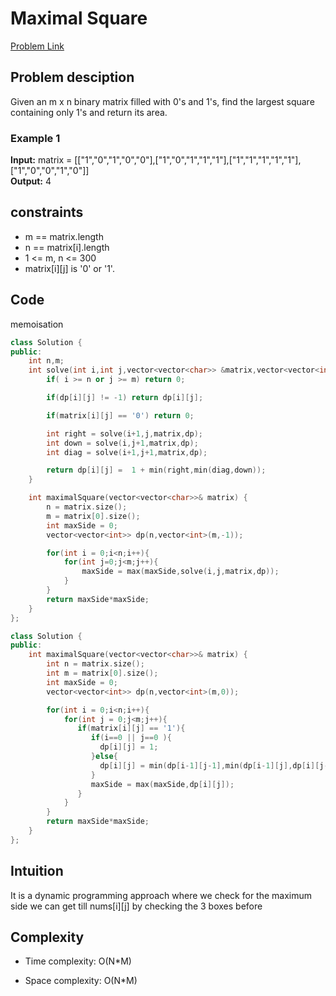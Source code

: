 # Maximal Square
[Problem Link](https://leetcode.com/problems/maximal-square/)

## Problem desciption 
Given an m x n binary matrix filled with 0's and 1's, find the largest square containing only 1's and return its area.

### Example 1
**Input:** matrix = [["1","0","1","0","0"],["1","0","1","1","1"],["1","1","1","1","1"],["1","0","0","1","0"]]<br>
**Output:** 4<br>

## constraints
* m == matrix.length
* n == matrix[i].length
* 1 <= m, n <= 300
* matrix[i][j] is '0' or '1'.

## Code

memoisation
```cpp
class Solution {
public:
    int n,m;
    int solve(int i,int j,vector<vector<char>> &matrix,vector<vector<int>> &dp){
        if( i >= n or j >= m) return 0;

        if(dp[i][j] != -1) return dp[i][j];

        if(matrix[i][j] == '0') return 0;

        int right = solve(i+1,j,matrix,dp);
        int down = solve(i,j+1,matrix,dp);
        int diag = solve(i+1,j+1,matrix,dp);

        return dp[i][j] =  1 + min(right,min(diag,down));
    }

    int maximalSquare(vector<vector<char>>& matrix) {
        n = matrix.size();
        m = matrix[0].size();
        int maxSide = 0;
        vector<vector<int>> dp(n,vector<int>(m,-1));

        for(int i = 0;i<n;i++){
            for(int j=0;j<m;j++){
                maxSide = max(maxSide,solve(i,j,matrix,dp));
            }
        }
        return maxSide*maxSide;
    }
};
```

```cpp
class Solution {
public:
    int maximalSquare(vector<vector<char>>& matrix) {
        int n = matrix.size();
        int m = matrix[0].size();
        int maxSide = 0;
        vector<vector<int>> dp(n,vector<int>(m,0));

        for(int i = 0;i<n;i++){
            for(int j = 0;j<m;j++){
               if(matrix[i][j] == '1'){
                  if(i==0 || j==0 ){
                    dp[i][j] = 1;
                  }else{
                    dp[i][j] = min(dp[i-1][j-1],min(dp[i-1][j],dp[i][j-1]))+1;
                  }
                  maxSide = max(maxSide,dp[i][j]);
               }
            }
        }
        return maxSide*maxSide;
    }
};
```

## Intuition
It is a dynamic programming approach where we check for the maximum side we can get till nums[i][j] by checking  the 3 boxes before 


## Complexity
- Time complexity: O(N*M)


- Space complexity: O(N*M)

